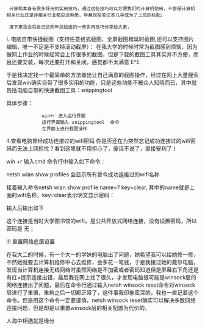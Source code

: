 
     计算机本身有很多好用的实用技巧，通过这些技巧可以方便我们的计算机使用，不管是计算机相关行业还是非相关行业都应该熟悉，毕竟现在笔记本几乎成为了上班的标配。

     接下来我会将自己这些年总结出的一些实用技巧分享给大家.

I. 电脑自带快捷截图（支持任意格式截图、全屏截图和延时截图,还可以支持图片编辑，唯一不足是不支持滚动截屏）：
    在我大学的时候时常为截图感到烦恼，因为做网上作业的时候经常会上传很多的截图，但是下载的截图工具其实并不方便，而且还要安装，每次还要打开和关闭，感觉都不太满意 E^E

于是我决定找一个最简单的方法做出让自己满意的截图操作，经过在网上大量搜索后发现win确实自带了很多实用的功能，只是这些功能不被众人知晓而已，其中就包括电脑自带的快速截图工具：snippingtool

具体步骤：

                 win+r 进入运行界面
                 运行界面输入 snippingtool  命令
                 在界面上进行截图操作


II.查看电脑曾经成功连接过的wifi密码
你是否还在为突然忘记成功连接过的wifi密码而无法上网担忧？看到这里就不用担心了，废话不说了，直接安利了！

win +r
输入cmd
命令行中输入如下命令：

 netsh wlan show profiles   会显示所有曾今成功连接过的wifi名称

 接着输入命令netsh wlan show profile name=?  key=clear,  其中的name就是上面的wifi名称，key=clear表示明文显示密码：

 输入后输出如下

 
 这个连接是当时大学图书馆的wifi，是公共开放式网络连接，没有设置密码，所以密码是  无；

 

III  重置网络底层设置

在我大二的时候，有一个大一的学妹的电脑出了问题，她希望我可以给她修一修，不然她就要去计算机维修中心去维修，会多花一笔钱，于是我接过她的戴尔电脑，发现当计算机连接无线网络时虽然网络是不加密或者密码知道但是屏幕右下角还是有红×提示连接出错，最后我在网上找了很久，才发现电脑很可能是winsock层的网络连接出了问题，最后在命令行通过输入netsh winsock reset命令对winsock层进行了重置，重启之后一切都正常了，这件事我印象蛮深的，我也一直记着这个命令。但是用这个命令一定要谨慎，netsh winsock reset确实可以解决多数网络连接问题，但是却是以重置winsock层的相关配置为代价的。


人海中相遇就是缘分

 
